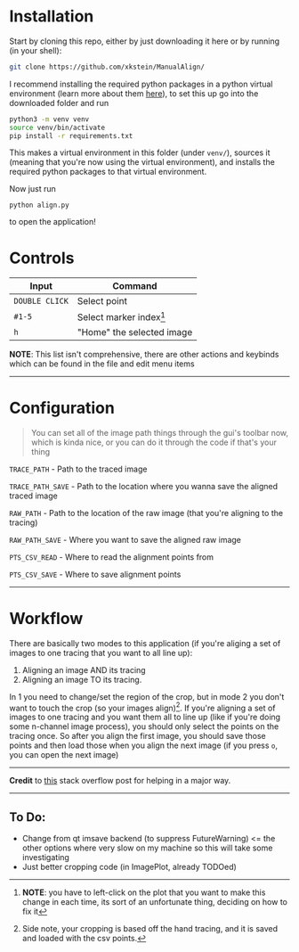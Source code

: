 # Installation

Start by cloning this repo, either by just downloading it here or by running (in your shell):

```bash
git clone https://github.com/xkstein/ManualAlign/
```

I recommend installing the required python packages in a python virtual environment (learn more about them [here](https://packaging.python.org/en/latest/guides/installing-using-pip-and-virtual-environments/)), to set this up go into the downloaded folder and run

```bash
python3 -m venv venv
source venv/bin/activate
pip install -r requirements.txt
```

This makes a virtual environment in this folder (under `venv/`), sources it (meaning that you're now using the virtual environment), and installs the required python packages to that virtual environment.

Now just run

```
python align.py
```

to open the application!

# Controls
| Input | Command |
| ----- | ------- | 
| `DOUBLE CLICK` | Select point |
| `#1-5`         | Select marker index[^1] |
| `h`            | "Home" the selected image |

**NOTE**: This list isn't comprehensive, there are other actions and keybinds which can be found in the file and edit menu items

[^1]: **NOTE**: you have to left-click on the plot that you want to make this change in each time, its sort of an unfortunate thing, deciding on how to fix it
[^2]: **NOTE**: if you change the raw image, you also will need to set where to save points and where to save the aligned image

---

# Configuration
> You can set all of the image path things through the gui's toolbar now, which is kinda nice, or you can do it through the code if that's your thing

`TRACE_PATH` - Path to the traced image

`TRACE_PATH_SAVE` - Path to the location where you wanna save the aligned traced image

`RAW_PATH` - Path to the location of the raw image (that you're aligning to the tracing)

`RAW_PATH_SAVE` - Where you want to save the aligned raw image

`PTS_CSV_READ` - Where to read the alignment points from

`PTS_CSV_SAVE` - Where to save alignment points

---

# Workflow
There are basically two modes to this application (if you're aliging a set of images to one tracing that you want to all line up): 
1. Aligning an image AND its tracing
2. Aligning an image TO its tracing. 

In 1 you need to change/set the region of the crop, but in mode 2 you don't want to touch the crop (so your images align)[^3]. If you're aligning a set of images to one tracing and you want them all to line up (like if you're doing some n-channel image process), you should only select the points on the tracing once. So after you align the first image, you should save those points and then load those when you align the next image (if you press `o`, you can open the next image)

---

**Credit** to [this](https://stackoverflow.com/a/69878947/17338565) stack overflow post for helping in a major way.

[^3]: Side note, your cropping is based off the hand tracing, and it is saved and loaded with the csv points.

---

## To Do:
- Change from qt imsave backend (to suppress FutureWarning) <= the other options where very slow on my machine so this will take some investigating
- Just better cropping code (in ImagePlot, already TODOed)

